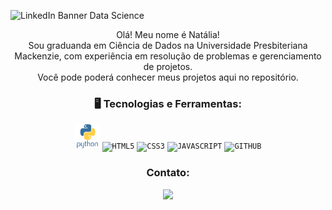 ![LinkedIn Banner Data Science](https://github.com/natyaith/natyaith/assets/61480327/9c5978bf-e5b8-4d56-94e0-34a079c7b721)

<p align="center">Olá! Meu nome é Natália!<br/> 
Sou graduanda em Ciência de Dados na Universidade Presbiteriana Mackenzie, com experiência em resolução de problemas e gerenciamento de projetos.

<br />
Você pode poderá conhecer meus projetos aqui no repositório.
</p>
<section align="center">
<h3 font-weight="bold"> 🖥️ Tecnologias e Ferramentas:</h3>
<code><img width="40px" src="https://github.com/devicons/devicon/blob/v2.15.1/icons/python/python-original-wordmark.svg" title = "PYTHON"/></code>
<code><img width="40px" src="https://cdn.jsdelivr.net/gh/devicons/devicon/icons/html5/html5-original-wordmark.svg" title = "HTML5"/></code>
<code><img width="40px" src="https://cdn.jsdelivr.net/gh/devicons/devicon/icons/css3/css3-original-wordmark.svg" title = "CSS3"/></code>
<code><img width="40px" src="https://cdn.jsdelivr.net/gh/devicons/devicon/icons/javascript/javascript-original.svg" title = "JAVASCRIPT"/></code>
<code><img width="40px" src="https://cdn.jsdelivr.net/gh/devicons/devicon/icons/github/github-original.svg" title = "GITHUB"/></code>
</br>
<h3 font-weight="bold"> Contato:</h3>
<a href="https://www.linkedin.com/in/natalia-aith/" target="_blank"><img src="https://img.shields.io/badge/-LinkedIn-%230077B5?style=for-the-badge&logo=linkedin&logoColor=white" target="_blank"></a>
</br>
</section>

